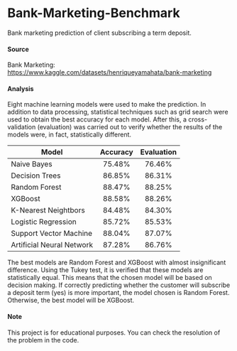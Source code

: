 # Bank-Marketing-Benchmark
 Bank marketing prediction of client subscribing a term deposit.

#### Source
Bank Marketing: https://www.kaggle.com/datasets/henriqueyamahata/bank-marketing

#### Analysis
Eight machine learning models were used to make the prediction. In addition to data processing, statistical techniques such as grid search were used to obtain the best accuracy for each model. After this, a cross-validation (evaluation) was carried out to verify whether the results of the models were, in fact, statistically different.


| Model                     | Accuracy | Evaluation |
| ------------------------- |:--------:|:----------:|
| Naive Bayes               | 75.48%   | 76.46%     |
| Decision Trees            | 86.85%   | 86.31%     |
| Random Forest             | 88.47%   | 88.25%     |
| XGBoost                   | 88.58%   | 88.26%     |
| K-Nearest Neightbors      | 84.48%   | 84.30%     |
| Logistic Regression       | 85.72%   | 85.53%     |
| Support Vector Machine    | 88.04%   | 87.07%     |
| Artificial Neural Network | 87.28%   | 86.76%     |

The best models are Random Forest and XGBoost with almost insignificant difference. Using the Tukey test, it is verified that these models are statistically equal. This means that the chosen model will be based on decision making. If correctly predicting whether the customer will subscribe a deposit term (yes) is more important, the model chosen is Random Forest. Otherwise, the best model will be XGBoost.

#### Note
This project is for educational purposes. You can check the resolution of the problem in the code.
